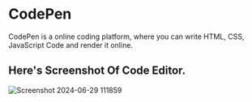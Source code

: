# CodePen

CodePen is a online coding platform, where you can write HTML, CSS, JavaScript Code and render it online.

## Here's Screenshot Of Code Editor.

![Screenshot 2024-06-29 111859](https://github.com/PriyanshuValiya/CodePen/assets/147643182/215600d2-2674-4092-9989-5a750f80d77a)
